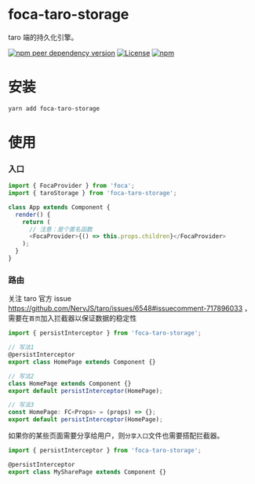 # foca-taro-storage

taro 端的持久化引擎。

[![npm peer dependency version](https://img.shields.io/npm/dependency-version/foca-taro-storage/peer/@tarojs/taro?label=taro)](https://github.com/NervJS/taro)
[![License](https://img.shields.io/github/license/foca-js/foca-taro-storage)](https://github.com/foca-js/foca-taro-storage/blob/master/LICENSE)
[![npm](https://img.shields.io/npm/v/foca-taro-storage)](https://www.npmjs.com/package/foca-taro-storage)

# 安装

```bash
yarn add foca-taro-storage
```

# 使用

### 入口

```typescript
import { FocaProvider } from 'foca';
import { taroStorage } from 'foca-taro-storage';

class App extends Component {
  render() {
    return (
      // 注意：是个匿名函数
      <FocaProvider>{() => this.props.children}</FocaProvider>
    );
  }
}
```

### 路由

关注 taro 官方 issue https://github.com/NervJS/taro/issues/6548#issuecomment-717896033 ，需要在`首页`加入拦截器以保证数据的稳定性

```typescript
import { persistInterceptor } from 'foca-taro-storage';

// 写法1
@persistInterceptor
export class HomePage extends Component {}

// 写法2
class HomePage extends Component {}
export default persistInterceptor(HomePage);

// 写法3
const HomePage: FC<Props> = (props) => {};
export default persistInterceptor(HomePage);
```

如果你的某些页面需要分享给用户，则`分享入口`文件也需要搭配拦截器。

```typescript
import { persistInterceptor } from 'foca-taro-storage';

@persistInterceptor
export class MySharePage extends Component {}
```
